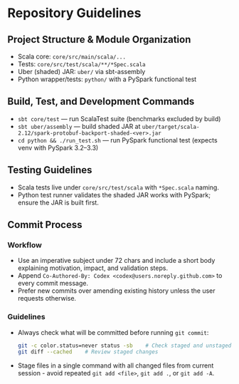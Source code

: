 # Repository Guidelines

## Project Structure & Module Organization

- Scala core: `core/src/main/scala/...`
- Tests: `core/src/test/scala/**/*Spec.scala`
- Uber (shaded) JAR: `uber/` via sbt-assembly
- Python wrapper/tests: `python/` with a PySpark functional test

## Build, Test, and Development Commands

- `sbt core/test` — run ScalaTest suite (benchmarks excluded by build)
- `sbt uber/assembly` — build shaded JAR at `uber/target/scala-2.12/spark-protobuf-backport-shaded-<ver>.jar`
- `cd python && ./run_test.sh` — run PySpark functional test (expects venv with PySpark 3.2–3.3)

## Testing Guidelines

- Scala tests live under `core/src/test/scala` with `*Spec.scala` naming.
- Python test runner validates the shaded JAR works with PySpark; ensure the JAR is built first.

## Commit Process

### Workflow

- Use an imperative subject under 72 chars and include a short body explaining motivation, impact, and validation steps.
- Append `Co-Authored-By: Codex <codex@users.noreply.github.com>` to every commit message.
- Prefer new commits over amending existing history unless the user requests otherwise.

### Guidelines

- Always check what will be committed before running `git commit`:
  ```bash
  git -c color.status=never status -sb    # Check staged and unstaged files
  git diff --cached    # Review staged changes
  ```

- Stage files in a single command with all changed files from current session - avoid repeated `git add <file>`,
  `git add .`, or `git add -A`.
